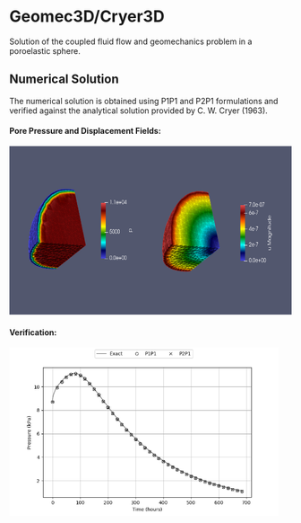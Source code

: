 # Geomec3D/Cryer3D

Solution of the coupled fluid flow and geomechanics problem in a poroelastic sphere.

## Numerical Solution

The numerical solution is obtained using P1P1 and P2P1 formulations and verified against the analytical solution provided by C. W. Cryer (1963).

#### Pore Pressure and Displacement Fields:

<p float="left">
	<img src="figs/Solution.png" alt="Solution" height=300/>
</p>

#### Verification:

<p float="left">
	<img src="figs/Verification.png" alt="Verification" height=300/>
</p>